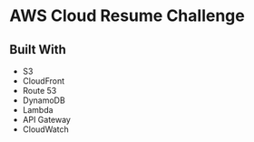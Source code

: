 ﻿# AWS Cloud Resume Challenge

## Built With
- S3
- CloudFront
- Route 53
- DynamoDB
- Lambda
- API Gateway
- CloudWatch
